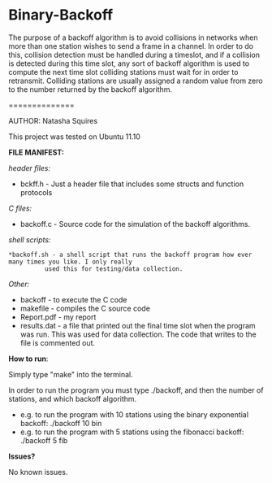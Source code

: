 Binary-Backoff
==============

The purpose of a backoff algorithm is to avoid collisions in networks when more than one station wishes to send a frame in a channel. In order to do this, collision detection must be handled during a timeslot, and if a collision is detected during this time slot, any sort of backoff algorithm is used to compute the next time slot colliding stations must wait for in order to retransmit. Colliding stations are usually assigned a random value from zero to the number returned by the backoff algorithm.

==============

AUTHOR: Natasha Squires

This project was tested on Ubuntu 11.10

**FILE MANIFEST:**

*header files:*

* bckff.h - Just a header file that includes some structs and function protocols

*C files:*

* backoff.c - Source code for the simulation of the backoff algorithms.
 
*shell scripts:*

	*backoff.sh - a shell script that runs the backoff program how ever many times you like. I only really
		      used this for testing/data collection.

*Other:*

* backoff - to execute the C code
* makefile - compiles the C source code
* Report.pdf - my report
* results.dat - a file that printed out the final time slot when the program was run. This was used for data collection. The code that writes to the file is commented out.

**How to run**:

Simply type "make" into the terminal.

In order to run the program you must type ./backoff, and then the number of stations, and which backoff
algorithm.

* e.g. to run the program with 10 stations using the binary exponential backoff:
	./backoff 10 bin
* e.g. to run the program with 5 stations using the fibonacci backoff:
	./backoff 5 fib

**Issues?**

No known issues.
